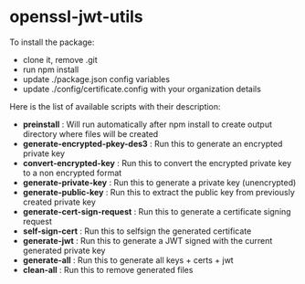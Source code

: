 # openssl-jwt-utils

To install the package:
* clone it, remove .git
* run npm install
* update ./package.json config variables
* update ./config/certificate.config with your organization details

Here is the list of available scripts with their description:

* **preinstall** : Will run automatically after npm install to create output directory where files will be created
* **generate-encrypted-pkey-des3** : Run this to generate an encrypted private key
* **convert-encrypted-key** : Run this to convert the encrypted private key to a non encrypted format
* **generate-private-key** : Run this to generate a private key (unencrypted)
* **generate-public-key** : Run this to extract the public key from previously created private key
* **generate-cert-sign-request** : Run this to generate a certificate signing request
* **self-sign-cert** : Run this to selfsign the generated certificate
* **generate-jwt** : Run this to generate a JWT signed with the current generated private key
* **generate-all** : Run this to generate all keys + certs + jwt
* **clean-all** : Run this to remove generated files
